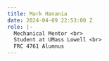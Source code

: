 ```yaml
---
title: Mark Hanania
date: 2024-04-09 22:53:00 Z
role: |-
  Mechanical Mentor <br>
  Student at UMass Lowell <br>
  FRC 4761 Alumnus
---
```


